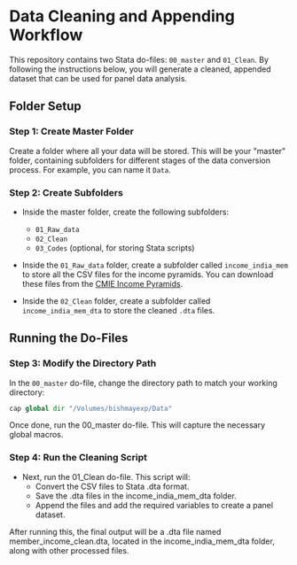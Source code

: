 # Data Cleaning and Appending Workflow

This repository contains two Stata do-files: `00_master` and `01_Clean`. By following the instructions below, you will generate a cleaned, appended dataset that can be used for panel data analysis.

## Folder Setup

### Step 1: Create Master Folder  
Create a folder where all your data will be stored. This will be your "master" folder, containing subfolders for different stages of the data conversion process. For example, you can name it `Data`.

### Step 2: Create Subfolders  
- Inside the master folder, create the following subfolders:
  - `01_Raw_data`
  - `02_Clean`
  - `03_Codes` (optional, for storing Stata scripts)

- Inside the `01_Raw_data` folder, create a subfolder called `income_india_mem` to store all the CSV files for the income pyramids. You can download these files from the [CMIE Income Pyramids](https://consumerpyramidsdx.cmie.com/kommon/bin/sr.php?kall=wdpi&rrurl=incomepyramidsdx).

- Inside the `02_Clean` folder, create a subfolder called `income_india_mem_dta` to store the cleaned `.dta` files.

## Running the Do-Files

### Step 3: Modify the Directory Path  
In the `00_master` do-file, change the directory path to match your working directory:
```stata
cap global dir "/Volumes/bishmayexp/Data"
```
Once done, run the 00_master do-file. This will capture the necessary global macros.

### Step 4: Run the Cleaning Script

- Next, run the 01_Clean do-file. This script will:
  - Convert the CSV files to Stata .dta format.
  - Save the .dta files in the income_india_mem_dta folder.
  - Append the files and add the required variables to create a panel dataset.

After running this, the final output will be a .dta file named member_income_clean.dta, located in the income_india_mem_dta folder, along with other processed files.
